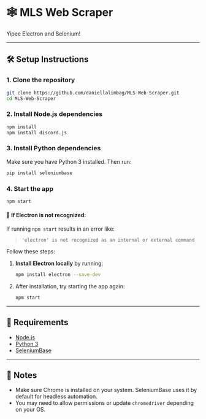 # 🕸️ MLS Web Scraper

Yipee Electron and Selenium!

---

## 🛠️ Setup Instructions

### 1. Clone the repository
```bash
git clone https://github.com/daniellalimbag/MLS-Web-Scraper.git
cd MLS-Web-Scraper
```

### 2. Install Node.js dependencies
```bash
npm install
npm install discord.js
```

### 3. Install Python dependencies  
Make sure you have Python 3 installed. Then run:
```bash
pip install seleniumbase
```

### 4. Start the app
```bash
npm start
```

#### 🚨 If Electron is not recognized:

If running `npm start` results in an error like:

> `'electron' is not recognized as an internal or external command`

Follow these steps:

1. **Install Electron locally** by running:
   ```bash
   npm install electron --save-dev
   ```

2. After installation, try starting the app again:
   ```bash
   npm start
   ```

---

## 🧠 Requirements
- [Node.js](https://nodejs.org/)  
- [Python 3](https://www.python.org/)  
- [SeleniumBase](https://seleniumbase.io/)

---

## 🚧 Notes
- Make sure Chrome is installed on your system. SeleniumBase uses it by default for headless automation.
- You may need to allow permissions or update `chromedriver` depending on your OS.